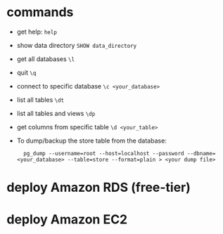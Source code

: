 # commands

- get help:  `help`

- show data directory `SHOW data_directory`

- get all databases `\l`

- quit `\q`

- connect to specific database `\c <your_database>`

- list all tables `\dt`

- list all tables and views `\dp`

- get columns from specific table `\d <your_table>`

- To dump/backup the store table from the database:

        pg_dump --username=root --host=localhost --password --dbname=<your_database> --table=store --format=plain > <your dump file>

# deploy Amazon RDS (free-tier)

# deploy Amazon EC2